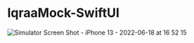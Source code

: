 # IqraaMock-SwiftUI
![Simulator Screen Shot - iPhone 13 - 2022-06-18 at 16 52 15](https://user-images.githubusercontent.com/2632226/174441642-24918513-9bc4-4ba0-87ef-e7215da3fdb2.png)
